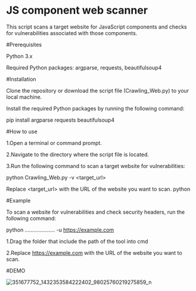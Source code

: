 # JS component web scanner

This script scans a target website for JavaScript components and checks for vulnerabilities associated with those components.

#Prerequisites

Python 3.x

Required Python packages: argparse, requests, beautifulsoup4

#Installation

Clone the repository or download the script file (Crawling_Web.py) to your local machine.

Install the required Python packages by running the following command:

pip install argparse requests beautifulsoup4

#How to use

1.Open a terminal or command prompt.

2.Navigate to the directory where the script file is located.

3.Run the following command to scan a target website for vulnerabilities:

python Crawling_Web.py -v <target_url>

Replace <target_url> with the URL of the website you want to scan. python

#Example

To scan a website for vulnerabilities and check security headers, run the following command:

python .................... -u https://example.com

1.Drag the folder that include the path of the tool into cmd 

2.Replace https://example.com with the URL of the website you want to scan.

#DEMO









![351677752_1432353584222402_98025760219275859_n](https://github.com/DoHongQuan1243/web_crawler/assets/88261462/278007d2-569d-4a48-8496-f40d03592df0)



